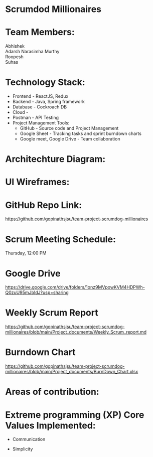 # Scrumdod Millionaires

# Team Members:
Abhishek <br>
Adarsh Narasimha Murthy <br>
Roopesh <br>
Suhas <br>


# Technology Stack:
* Frontend - ReactJS, Redux
* Backend - Java, Spring framework
* Database - Cockroach DB
* Cloud - 
* Postman - API Testing
* Project Management Tools:  
   * GitHub - Source code and Project Management
   * Google Sheet - Tracking tasks and sprint burndown charts
   * Google meet, Google Drive - Team collaboration
   
   
# Architechture Diagram:

# UI Wireframes:


# GitHub Repo Link:

https://github.com/gopinathsjsu/team-project-scrumdog-millionaires

# Scrum Meeting Schedule:
Thursday, 12:00 PM  <br>

# Google Drive
https://drive.google.com/drive/folders/1onz9MVpowKVM4HDPWh-Q0zuU95mJbIdJ?usp=sharing

# Weekly Scrum Report 
https://github.com/gopinathsjsu/team-project-scrumdog-millionaires/blob/main/Project_documents/Weekly_Scrum_report.md

# Burndown Chart
https://github.com/gopinathsjsu/team-project-scrumdog-millionaires/blob/main/Project_documents/BurnDown_Chart.xlsx


# Areas of contribution:

# Extreme programming (XP) Core Values Implemented:
 * Communication
 
 
  * Simplicity

